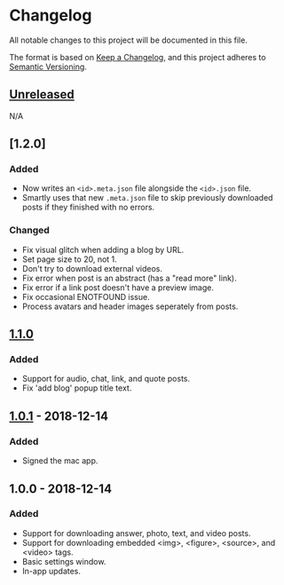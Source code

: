 # Changelog
All notable changes to this project will be documented in this file.

The format is based on [Keep a Changelog](https://keepachangelog.com/en/1.0.0/),
and this project adheres to [Semantic Versioning](https://semver.org/spec/v2.0.0.html).


<!-- Template

## [Unreleased]
### Added
- New stuff

### Changed
- Fixed/tweaked stuff

### Removed
- Removed stuff

-->


## [Unreleased]
N/A


## [1.2.0]
### Added
- Now writes an `<id>.meta.json` file alongside the `<id>.json` file.
- Smartly uses that new `.meta.json` file to skip previously downloaded posts if they finished with no errors.

### Changed
- Fix visual glitch when adding a blog by URL.
- Set page size to 20, not 1.
- Don't try to download external videos.
- Fix error when post is an abstract (has a "read more" link).
- Fix error if a link post doesn't have a preview image.
- Fix occasional ENOTFOUND issue.
- Process avatars and header images seperately from posts.


## [1.1.0]
### Added
- Support for audio, chat, link, and quote posts.
- Fix 'add blog' popup title text.


## [1.0.1] - 2018-12-14
### Added
- Signed the mac app.


## 1.0.0 - 2018-12-14
### Added
- Support for downloading answer, photo, text, and video posts.
- Support for downloading embedded \<img>, \<figure>, \<source>, and \<video> tags.
- Basic settings window.
- In-app updates.


[Unreleased]: https://github.com/thislooksfun/tumblweed/compare/v1.1.0...HEAD
[1.1.0]: https://github.com/thislooksfun/tumblweed/compare/v1.0.1...v1.1.0
[1.0.1]: https://github.com/thislooksfun/tumblweed/compare/v1.0.0...v1.0.1
<!-- First release: v1.0.0 -->